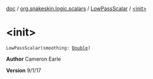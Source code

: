 [doc](../../index.md) / [org.snakeskin.logic.scalars](../index.md) / [LowPassScalar](index.md) / [&lt;init&gt;](./-init-.md)

# &lt;init&gt;

`LowPassScalar(smoothing: `[`Double`](https://kotlinlang.org/api/latest/jvm/stdlib/kotlin/-double/index.html)`)`

**Author**
Cameron Earle

**Version**
9/1/17

